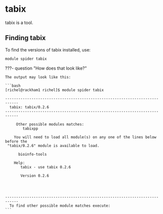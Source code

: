 # tabix

tabix is a tool.

## Finding tabix

To find the versions of tabix installed, use:

```bash
module spider tabix
```

???- question "How does that look like?"

    The output may look like this:

    ```bash
    [richel@rackham1 richel]$ module spider tabix

    ----------------------------------------------------------------------------
      tabix: tabix/0.2.6
    ----------------------------------------------------------------------------

         Other possible modules matches:
            tabixpp

        You will need to load all module(s) on any one of the lines below before the
     "tabix/0.2.6" module is available to load.

          bioinfo-tools
     
        Help:
           tabix - use tabix 0.2.6
          
           Version 0.2.6
          
          
          

    ----------------------------------------------------------------------------
      To find other possible module matches execute:
    ```
